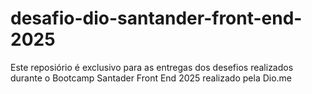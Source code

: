 # desafio-dio-santander-front-end-2025
Este reposiório é exclusivo para as entregas dos desefios realizados durante o Bootcamp Santader Front End 2025 realizado pela Dio.me
